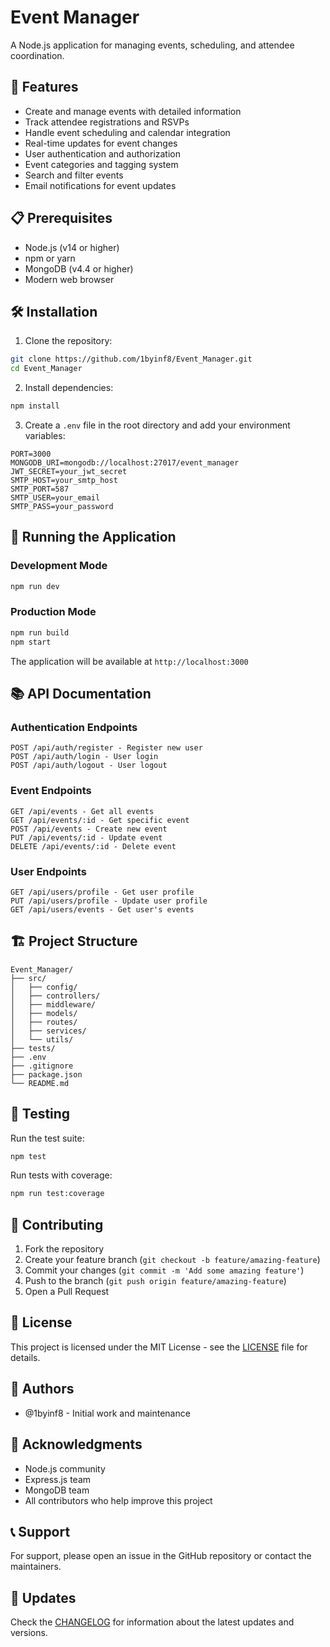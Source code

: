 # Event Manager

A Node.js application for managing events, scheduling, and attendee coordination.

## 🚀 Features

- Create and manage events with detailed information
- Track attendee registrations and RSVPs
- Handle event scheduling and calendar integration
- Real-time updates for event changes
- User authentication and authorization
- Event categories and tagging system
- Search and filter events
- Email notifications for event updates

## 📋 Prerequisites

- Node.js (v14 or higher)
- npm or yarn
- MongoDB (v4.4 or higher)
- Modern web browser

## 🛠️ Installation

1. Clone the repository:
```bash
git clone https://github.com/1byinf8/Event_Manager.git
cd Event_Manager
```

2. Install dependencies:
```bash
npm install
```

3. Create a `.env` file in the root directory and add your environment variables:
```env
PORT=3000
MONGODB_URI=mongodb://localhost:27017/event_manager
JWT_SECRET=your_jwt_secret
SMTP_HOST=your_smtp_host
SMTP_PORT=587
SMTP_USER=your_email
SMTP_PASS=your_password
```

## 🚦 Running the Application

### Development Mode
```bash
npm run dev
```

### Production Mode
```bash
npm run build
npm start
```

The application will be available at `http://localhost:3000`

## 📚 API Documentation

### Authentication Endpoints

```
POST /api/auth/register - Register new user
POST /api/auth/login - User login
POST /api/auth/logout - User logout
```

### Event Endpoints

```
GET /api/events - Get all events
GET /api/events/:id - Get specific event
POST /api/events - Create new event
PUT /api/events/:id - Update event
DELETE /api/events/:id - Delete event
```

### User Endpoints

```
GET /api/users/profile - Get user profile
PUT /api/users/profile - Update user profile
GET /api/users/events - Get user's events
```

## 🏗️ Project Structure

```
Event_Manager/
├── src/
│   ├── config/
│   ├── controllers/
│   ├── middleware/
│   ├── models/
│   ├── routes/
│   ├── services/
│   └── utils/
├── tests/
├── .env
├── .gitignore
├── package.json
└── README.md
```

## 🧪 Testing

Run the test suite:
```bash
npm test
```

Run tests with coverage:
```bash
npm run test:coverage
```

## 🤝 Contributing

1. Fork the repository
2. Create your feature branch (`git checkout -b feature/amazing-feature`)
3. Commit your changes (`git commit -m 'Add some amazing feature'`)
4. Push to the branch (`git push origin feature/amazing-feature`)
5. Open a Pull Request

## 📜 License

This project is licensed under the MIT License - see the [LICENSE](LICENSE) file for details.

## 👥 Authors

- @1byinf8 - Initial work and maintenance

## 🙏 Acknowledgments

- Node.js community
- Express.js team
- MongoDB team
- All contributors who help improve this project

## 📞 Support

For support, please open an issue in the GitHub repository or contact the maintainers.

## 🔄 Updates

Check the [CHANGELOG](CHANGELOG.md) for information about the latest updates and versions.
